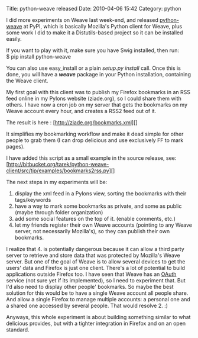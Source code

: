 Title: python-weave released
Date: 2010-04-06 15:42
Category: python

I did more experiments on Weave last week-end, and released
[python-weave][] at PyPI, which is basically Mozilla's Python client for
Weave, plus some work I did to make it a Distutils-based project so it
can be installed easily.   
  
If you want to play with it, make sure you have Swig installed, then
run:   
   $ pip install python-weave

  
You can also use easy\_install or a plain *setup.py install* call. Once
this is done, you will have a ***weave*** package in your Python
installation, containing the Weave client.   
  
My first goal with this client was to publish my Firefox bookmarks in
an RSS feed online in my Pylons website (ziade.org), so I could share
them with others. I have now a cron job on my server that gets the
bookmarks on my Weave account every hour, and creates a RSS2 feed out of
it.   
  
The result is here : [http://ziade.org/bookmarks.xml][]   
  
It simplifies my bookmarking workflow and make it dead simple for other
people to grab them (I can drop delicious and use exclusively FF to mark
pages).   
  
I have added this script as a small example in the source release, see:
[http://bitbucket.org/tarek/python-weave-client/src/tip/examples/bookmarks2rss.py][]
  
  
The next steps in my experiments will be:   
1.  display the xml feed in a Pylons view, sorting the bookmarks with
    their tags/keywords
2.  have a way to mark some bookmarks as private, and some as public
    (maybe through folder organization)
3.  add some social features on the top of it. (enable comments, etc.)
4.  let my friends register their own Weave accounts (pointing to any
    Weave server, not necessarily Mozilla's), so they can publish their
    own bookmarks.

  
I realize that 4. is potentially dangerous because it can allow a third
party server to retrieve and store data that was protected by Mozilla's
Weave server. But one of the goal of Weave is to allow several devices
to get the users' data and Firefox is just one client. There's a lot of
potential to build applications outside Firefox too. I have seen that
Weave has an [OAuth][] service (not sure yet if its implemented), so I
need to experiment that. But I'd also need to display other people'
bookmarks. So maybe the best solution for this would be to have a single
Weave account all people share. And allow a single Firefox to manage
multiple accounts: a personal one and a shared one accessed by several
people. That would resolve 2. :)   
  
Anyways, this whole experiment is about building something similar to
what delicious provides, but with a tighter integration in Firefox and
on an open standard.

  [python-weave]: http://pypi.python.org/pypi/python-weave/
  [http://ziade.org/bookmarks.xml]: http://ziade.org/bookmarks.xml
  [http://bitbucket.org/tarek/python-weave-client/src/tip/examples/bookmarks2rss.py]:
    http://bitbucket.org/tarek/python-weave-client/src/tip/examples/bookmarks2rss.py
  [OAuth]: https://wiki.mozilla.org/Labs/Weave/OAuth
